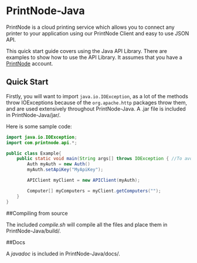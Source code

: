 # PrintNode-Java

PrintNode is a cloud printing service which allows you to connect any printer to your application using our PrintNode Client and easy to use JSON API.

This quick start guide covers using the Java API Library. There are examples to show how to use the API Library. It assumes that you have a [PrintNode](https://www.printnode.com) account.

## Quick Start

Firstly, you will want to import `java.io.IOException`, as a lot of the methods throw IOExceptions because of the `org.apache.http` packages throw them, and are used extensively throughout PrintNode-Java. A .jar file is included in PrintNode-Java/jar/.

Here is some sample code:

```Java
import java.io.IOException;
import com.printnode.api.*;

public class Example{
	public static void main(String args[] throws IOException { //To avoid try catches
		Auth myAuth = new Auth()
		myAuth.setApiKey("MyApiKey");

		APIClient myClient = new APIClient(myAuth);

		Computer[] myComputers = myClient.getComputers("");
	}
}
```

##Compiling from source

The included *compile.sh* will compile all the files and place them in PrintNode-Java/build/.

##Docs

A *javadoc* is included in PrintNode-Java/docs/.
